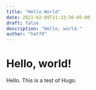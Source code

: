 ```yaml
---
title: "Hello World"
date: 2021-02-09T11:33:56-05:00
draft: false
description: "Hello, world."
author: "hatf0"
---
```


# Hello, world!
Hello. This is a test of Hugo.
